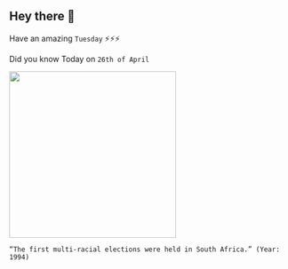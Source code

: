 ## Hey there 👋
Have an amazing `Tuesday` ⚡⚡⚡

Did you know Today on `26th of April`
 
 [<img src="https://aceproject.org/ace-en/images/copy_of_south_africa_3_lg.jpg" width="300" />](https://en.wikipedia.org/wiki/1994_South_African_general_election#:~:text=General%20elections%20were%20held%20in,held%20with%20universal%20adult%20suffrage.) 
 ```
“The first multi-racial elections were held in South Africa.” (Year: 1994)
```
